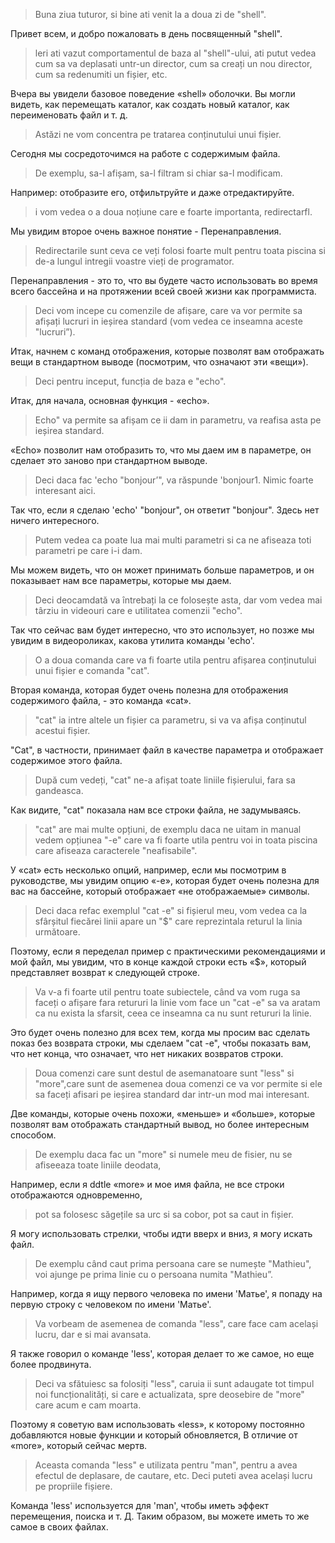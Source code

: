 > Buna ziua tuturor, si bine ati venit la a doua zi de "shell".

Привет всем, и добро пожаловать в день посвященный "shell".

> leri ati vazut comportamentul de baza al "shell"-ului, ati putut vedea cum sa va deplasati untr-un director, cum sa creați un nou director, cum sa redenumiti un fișier, etc.

Вчера вы увидели базовое поведение «shell» оболочки. Вы могли видеть, как перемещать каталог, как создать новый каталог, как переименовать файл и т. д.

> Astăzi ne vom concentra pe tratarea conținutului unui fișier.

Сегодня мы сосредоточимся на работе с содержимым файла.

> De exemplu, sa-l afișam, sa-l filtram si chiar sa-l modificam.

Например: отобразите его, отфильтруйте и даже отредактируйте.

> i vom vedea o a doua noțiune care e foarte importanta, redirectarfl.

Мы увидим второе очень важное понятие - Перенаправления.

> Redirectarile sunt ceva ce veți folosi foarte mult pentru toata piscina si de-a lungul intregii voastre vieți de programator.

Перенаправления - это то, что вы будете часто использовать во время всего бассейна и на протяжении всей своей жизни как программиста.

> Deci vom incepe cu comenzile de afișare, care va vor permite sa afișați lucruri in ieșirea standard (vom vedea ce inseamna aceste "lucruri”).

Итак, начнем с команд отображения, которые позволят вам отображать вещи в стандартном выводе (посмотрим, что означают эти «вещи»).

> Deci pentru inceput, funcția de baza e "echo".

Итак, для начала, основная функция - «echo».

> Echo" va permite sa afișam ce ii dam in parametru, va reafisa asta pe ieșirea standard.

«Echo» позволит нам отобразить то, что мы даем им в параметре, он сделает это заново при стандартном выводе.

> Deci daca fac 'echo "bonjour’", va răspunde 'bonjour1. Nimic foarte interesant aici.

Так что, если я сделаю 'echo' "bonjour", он ответит  "bonjour". Здесь нет ничего интересного.

> Putem vedea ca poate lua mai multi parametri si ca ne afiseaza toti parametri pe care i-i dam.

Мы можем видеть, что он может принимать больше параметров, и он показывает нам все параметры, которые мы даем.

> Deci deocamdată va întrebați la ce folosește asta, dar vom vedea mai târziu in videouri care e utilitatea comenzii "echo".

Так что сейчас вам будет интересно, что это использует, но позже мы увидим в видеороликах, какова утилита команды 'echo'.

> O a doua comanda care va fi foarte utila pentru afișarea conținutului unui fișier e comanda "cat".

Вторая команда, которая будет очень полезна для отображения содержимого файла, - это команда «cat».

> "cat" ia intre altele un fișier ca parametru, si va va afișa conținutul acestui fișier.

"Cat", в частности, принимает файл в качестве параметра и отображает содержимое этого файла.

> După cum vedeți, "cat" ne-a afișat toate liniile fișierului, fara sa gandeasca.

Как видите, "cat" показала нам все строки файла, не задумываясь.

> "cat" are mai multe opțiuni, de exemplu daca ne uitam in manual vedem opțiunea "-e" care va fi foarte utila pentru voi in toata piscina care afiseaza caracterele "neafisabile".

У «cat» есть несколько опций, например, если мы посмотрим в руководстве, мы увидим опцию «-e», которая будет очень полезна для вас на бассейне, который отображает «не отображаемые» символы.

> Deci daca refac exemplul "cat -e" si fișierul meu, vom vedea ca la sfârșitul fiecărei linii apare un "$" care reprezintala returul la linia următoare.

Поэтому, если я переделал пример с практическими рекомендациями и мой файл, мы увидим, что в конце каждой строки есть «$», который представляет возврат к следующей строке.

> Va v-a fi foarte util pentru toate subiectele, când va vom ruga sa faceți o afișare fara retururi la linie vom face un "cat -e" sa va aratam ca nu exista la sfarsit, ceea ce inseamna ca nu sunt retururi la linie.

Это будет очень полезно для всех тем, когда мы просим вас сделать показ без возврата строки, мы сделаем "cat -e", чтобы показать вам, что нет конца, что означает, что нет никаких возвратов строки.

> Doua comenzi care sunt destul de asemanatoare sunt "less" si "more",care sunt de asemenea doua comenzi ce va vor permite si ele sa faceți afisari pe ieșirea standard dar intr-un mod mai interesant.

Две команды, которые очень похожи, «меньше» и «больше», которые позволят вам отображать стандартный вывод, но более интересным способом.

>De exemplu daca fac un "more" si numele meu de fisier, nu se afiseeaza toate liniile deodata,

Например, если я ddtle «more» и мое имя файла, не все строки отображаются одновременно,

> pot sa folosesc săgețile sa urc si sa cobor, pot sa caut in fișier.

Я могу использовать стрелки, чтобы идти вверх и вниз, я могу искать файл.

> De exemplu când caut prima persoana care se numește "Mathieu", voi ajunge pe prima linie cu o persoana numita "Mathieu”.

Например, когда я ищу первого человека по имени 'Матье', я попаду на первую строку с человеком по имени 'Матье'.

> Va vorbeam de asemenea de comanda "less", care face cam același lucru, dar e si mai avansata.

Я также говорил о команде 'less', которая делает то же самое, но еще более продвинута.

> Deci va sfătuiesc sa folosiți "less", caruia ii sunt adaugate tot timpul noi funcționalități, si care e actualizata, spre deosebire de "more" care acum e cam moarta.

Поэтому я советую вам использовать «less», к которому постоянно добавляются новые функции и который обновляется, В отличие от «more», который сейчас мертв.

> Aceasta comanda "less" e utilizata pentru "man", pentru a avea efectul de deplasare, de cautare, etc. Deci puteti avea același lucru pe propriile fișiere.

Команда 'less' используется для 'man', чтобы иметь эффект перемещения, поиска и т. Д. Таким образом, вы можете иметь то же самое в своих файлах.